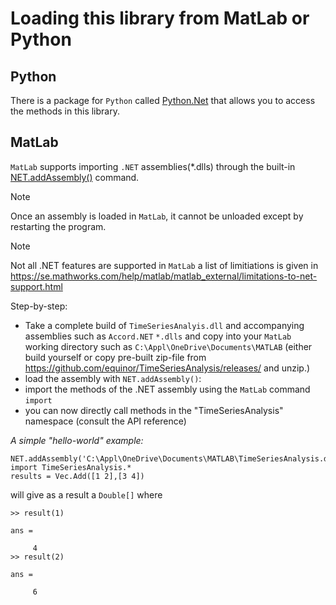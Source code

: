 # Loading this library from MatLab or Python

## Python

There is a package for ``Python`` called [Python.Net](http://pythonnet.github.io/)
that allows you to access the methods in this library.

## MatLab

``MatLab`` supports importing ``.NET`` assemblies(*.dlls) through the built-in [NET.addAssembly()](https://se.mathworks.com/help/matlab/ref/net.addassembly.html) command.
> [!Note]
> Once an assembly is loaded in ``MatLab``, it cannot be unloaded except by restarting the program.

> [!Note]
> Not all .NET features are supported in ``MatLab`` a list of limitiations is given in 
> https://se.mathworks.com/help/matlab/matlab_external/limitations-to-net-support.html


Step-by-step:

- Take a complete build of ``TimeSeriesAnalyis.dll`` and accompanying assemblies such as ``Accord.NET`` ``*.dlls`` and copy into your ``MatLab`` working directory such as ``C:\Appl\OneDrive\Documents\MATLAB`` (either build yourself or copy pre-built zip-file from https://github.com/equinor/TimeSeriesAnalysis/releases/ and unzip.)
- load the assembly with ``NET.addAssembly()``:
- import the methods of the .NET assembly using the ``MatLab`` command ``import``
- you can now directly call methods in the "TimeSeriesAnalysis" namespace (consult the API reference)

*A simple "hello-world" example:*
```
NET.addAssembly('C:\Appl\OneDrive\Documents\MATLAB\TimeSeriesAnalysis.dll')
import TimeSeriesAnalysis.*
results = Vec.Add([1 2],[3 4])
```
will give as a result a ``Double[]``
where
```
>> result(1)

ans =

     4
>> result(2)

ans =

     6
```

